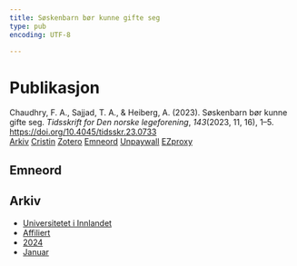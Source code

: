 ```yaml
---
title: Søskenbarn bør kunne gifte seg
type: pub
encoding: UTF-8

---
```

<h1>Publikasjon</h1>
<article id="csl-bib-container-2C6V923G" class="csl-bib-container">
  <div class="csl-bib-body"> <div class="csl-entry">Chaudhry, F. A., Sajjad, T. A., &#38; Heiberg, A. (2023). Søskenbarn bør kunne gifte seg. <i>Tidsskrift for Den norske legeforening</i>, <i>143</i>(2023, 11, 16), 1–5. <a href="https://doi.org/10.4045/tidsskr.23.0733">https://doi.org/10.4045/tidsskr.23.0733</a></div> </div>
  <div class="csl-bib-buttons">
    <a href="#taxonomy-article-2C6V923G" alt="archive" class="csl-bib-button">Arkiv</a>
    <a href="https://app.cristin.no/results/show.jsf?id=2231588" alt="Cristin" class="csl-bib-button">Cristin</a>
    <a href="http://zotero.org/groups/5881554/items/2C6V923G" alt="Zotero" class="csl-bib-button">Zotero</a>
    <a href="#keywords-article-2C6V923G" alt="keywords" class="csl-bib-button">Emneord</a>
    <a href="https://tidsskriftet.no/node/63484/pdf" alt="Unpaywall" class="csl-bib-button">Unpaywall</a>
    <a href="https://tidsskriftet.no/node/63484/pdf" alt="EZproxy" class="csl-bib-button">EZproxy</a>
  </div>
  <div id="csl-bib-meta-container-2C6V923G"></div>
</article>
<div id="csl-bib-meta-2C6V923G" class="csl-bib-meta">
  <article id="keywords-article-2C6V923G" class="keywords-article">
    <h1>Emneord</h1>
    
  </article>
  <article id="taxonomy-article-2C6V923G" class="taxonomy-article">
    <h1>Arkiv</h1>
    <ul>
      <li>
        <a href="/nn/archive/?key=3DCRN523">Universitetet i Innlandet</a>
      </li>
      <li>
        <a href="/nn/archive/?key=II9RDAME">Affiliert</a>
      </li>
      <li>
        <a href="/nn/archive/?key=SH3N39AL">2024</a>
      </li>
      <li>
        <a href="/nn/archive/?key=G3VYDQYD">Januar</a>
      </li>
    </ul>
  </article>
</div>
